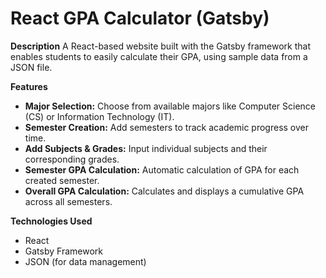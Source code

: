 # React GPA Calculator (Gatsby)

**Description**
A React-based website built with the Gatsby framework that enables students to easily calculate their GPA, using sample data from a JSON file.

**Features**

* **Major Selection:** Choose from available majors like Computer Science (CS) or Information Technology (IT).
* **Semester Creation:** Add semesters to track academic progress over time.
* **Add Subjects & Grades:** Input individual subjects and their corresponding grades.
* **Semester GPA Calculation:** Automatic calculation of GPA for each created semester.
* **Overall GPA Calculation:** Calculates and displays a cumulative GPA across all semesters.

**Technologies Used**

* React
* Gatsby Framework
* JSON (for data management)
